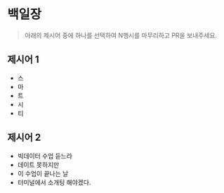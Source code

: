 # 백일장

> 아래의 제시어 중에 하나를 선택하여 N행시를 마무리하고 PR을 보내주세요.

## 제시어 1

* 스
* 마
* 트
* 시
* 티

## 제시어 2

* 빅데이터 수업 듣느라
* 데이트 못하지만
* 이 수업이 끝나는 날
* 터미널에서 소개팅 해야겠다.
